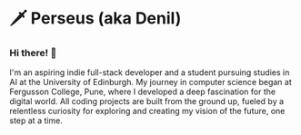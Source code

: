 # 🗡️ Perseus (aka Denil)

### Hi there! 👋

I'm an aspiring indie full-stack developer and a student pursuing studies in AI at the University of Edinburgh. My journey in computer science began at Fergusson College, Pune, where I developed a deep fascination for the digital world. All coding projects are built from the ground up, fueled by a relentless curiosity for exploring and creating my vision of the future, one step at a time.
